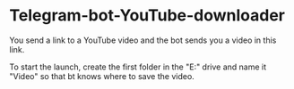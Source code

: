 # Telegram-bot-YouTube-downloader
You send a link to a YouTube video and the bot sends you a video in this link.


To start the launch, create the first folder in the "E:\" drive and name it "Video" so that bt knows where to save the video.
